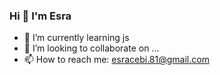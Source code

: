 ###                                         Hi 👋   I'm Esra

- 🌱 I’m currently learning js
- 👯 I’m looking to collaborate on ...
- 📫 How to reach me: esracebi.81@gmail.com

